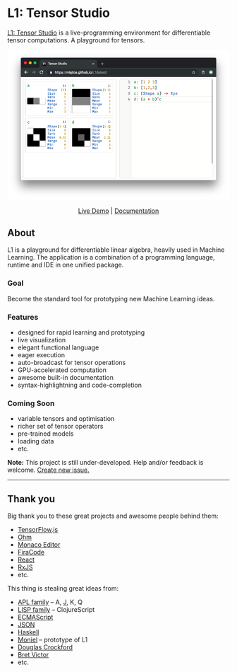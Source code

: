 # L1: Tensor Studio
[L1: Tensor Studio](https://mlajtos.github.io/L1/latest/) is a live-programming environment for differentiable tensor computations. A playground for tensors.

[![Screenshot](Screenshots/Screenshot3.png)](https://mlajtos.github.io/L1/latest/)

<p align="center"><a href="https://mlajtos.github.io/L1/latest/">Live Demo</a> | <a href="https://mlajtos.github.io/L1/latest/#OjpTZWxm">Documentation</a></p>

## About

L1 is a playground for differentiable linear algebra, heavily used in Machine Learning. The application is a combination of a programming language, runtime and IDE in one unified package.

### Goal

Become the standard tool for prototyping new Machine Learning ideas.

### Features
* designed for rapid learning and prototyping
* live visualization
* elegant functional language
* eager execution
* auto-broadcast for tensor operations
* GPU-accelerated computation
* awesome built-in documentation
* syntax-highlightning and code-completion

### Coming Soon
* variable tensors and optimisation
* richer set of tensor operators
* pre-trained models
* loading data
* etc.

**Note:** This project is still under-developed. Help and/or feedback is welcome. [Create new issue.](https://github.com/mlajtos/L1/issues/new)

---

## Thank you

Big thank you to these great projects and awesome people behind them:
- [TensorFlow.js](https://github.com/tensorflow/tfjs)
- [Ohm](https://github.com/harc/ohm)
- [Monaco Editor](https://github.com/Microsoft/monaco-editor)
- [FiraCode](https://github.com/tonsky/FiraCode)
- [React](https://github.com/facebook/react)
- [RxJS](https://github.com/Reactive-Extensions/RxJS)
- etc.

This thing is stealing great ideas from:
- [APL family](https://en.wikipedia.org/wiki/APL_(programming_language)) – A, [J](https://en.wikipedia.org/wiki/J_(programming_language)), K, Q
- [LISP family](https://en.wikipedia.org/wiki/Lisp_(programming_language)) – ClojureScript
- [ECMAScript](https://en.wikipedia.org/wiki/JavaScript)
- [JSON](https://www.json.org/)
- [Haskell](https://en.wikipedia.org/wiki/Haskell_(programming_language))
- [Moniel](https://github.com/mlajtos/moniel) – prototype of L1
- [Douglas Crockford](https://www.youtube.com/watch?v=NPB34lDZj3E)
- [Bret Victor](https://vimeo.com/36579366)
- etc.
